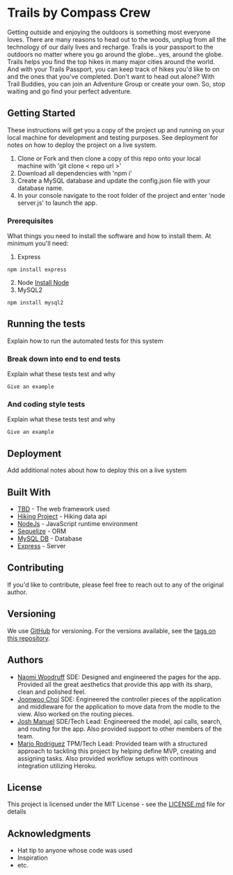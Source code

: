 # Trails by Compass Crew

Getting outside and enjoying the outdoors is something most everyone loves.  There are many reasons to head out to the woods, unplug from all the technology of our daily lives and recharge.  Trails is your passport to the outdoors no matter where you go around the globe...yes, around the globe.
Trails helps you find the top hikes in many major cities around the world. And with your Trails Passport, you can keep track of hikes you'd like to on and the ones that you've completed.
Don't want to head out alone? With Trail Buddies, you can join an Adventure Group or create your own.  So, stop waiting and go find your perfect adventure.

## Getting Started

These instructions will get you a copy of the project up and running on your local machine for development and testing purposes. See deployment for notes on how to deploy the project on a live system.

1. Clone or Fork and then clone a copy of this repo onto your local machine with 'git clone < repo url >'
2. Download all dependencies with 'npm i'
3. Create a MySQL database and update the config.json file with your database name.
4. In your console navigate to the root folder of the project and enter 'node server.js' to launch the app.

### Prerequisites

What things you need to install the software and how to install them.  At minimum you'll need:

1. Express
```
npm install express
```
2. Node
[Install Node](https://nodejs.org/en/download/)
3. MySQL2
```
npm install mysql2
```

## Running the tests

Explain how to run the automated tests for this system

### Break down into end to end tests

Explain what these tests test and why

```
Give an example
```

### And coding style tests

Explain what these tests test and why

```
Give an example
```

## Deployment

Add additional notes about how to deploy this on a live system

## Built With

* [TBD](#) - The web framework used
* [Hiking Project](https://www.hikingproject.com/) - Hiking data api
* [NodeJs](https://nodejs.org/en/) - JavaScript runtime environment
* [Sequelize](http://docs.sequelizejs.com/) - ORM
* [MySQL DB](https://www.mysql.com/) - Database
* [Express](https://expressjs.com/) - Server

## Contributing

If you'd like to contribute, please feel free to reach out to any of the original author.
## Versioning

We use [GitHub](http://github.com/) for versioning. For the versions available, see the [tags on this repository](https://github.com/uw-coding-boot-camp-group-7/Trails).

## Authors

* [Naomi Woodruff](https://github.com/naywood)
    SDE: Designed and engineered the pages for the app. Provided all the great aesthetics that provide this app with its sharp,
    clean and polished feel.
* [Joonwoo Choi](https://github.com/joon3703)
    SDE: Engineered the controller pieces of the application and middleware for the application to move data from
    the modle to the view.  Also worked on the routing pieces.
* [Josh Manuel](https://github.com/joshespr)
    SDE/Tech Lead: Engineereed the model, api calls, search, and routing for the app. Also provided support to other members of the team.
* [Mario Rodriguez](https://github.com/mariorodriguezdeleon)
    TPM/Tech Lead: Provided team with a structured approach to tackling this project by helping define MVP, creating and assigning tasks. Also provided workflow setups with continous integration utilizing Heroku.

## License

This project is licensed under the MIT License - see the [LICENSE.md](LICENSE.md) file for details

## Acknowledgments

* Hat tip to anyone whose code was used
* Inspiration
* etc.